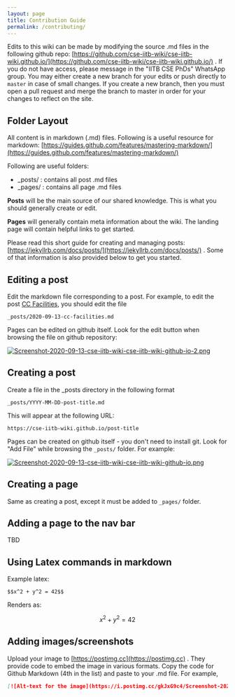 ```yaml
---
layout: page
title: Contribution Guide
permalink: /contributing/
---
```


Edits to this wiki can be made by modifying the source .md files in the following github repo: [https://github.com/cse-iitb-wiki/cse-iitb-wiki.github.io/](https://github.com/cse-iitb-wiki/cse-iitb-wiki.github.io/) . If you do not have access, please message in the "IITB CSE PhDs" WhatsApp group. You may either create a new branch for your edits or push directly to `master` in case of small changes. If you create a new branch, then you must open a pull request and merge the branch to master in order for your changes to reflect on the site.


## Folder Layout
All content is in markdown (.md) files. Following is a useful resource for markdown: [https://guides.github.com/features/mastering-markdown/](https://guides.github.com/features/mastering-markdown/)

Following are useful folders:
* \_posts/ : contains all post .md files
* \_pages/ : contains all page .md files

**Posts** will be the main source of our shared knowledge. This is what you should generally create or edit.

**Pages** will generally contain meta information about the wiki. The landing page will contain helpful links to get started. 

Please read this short guide for creating and managing posts: [https://jekyllrb.com/docs/posts/](https://jekyllrb.com/docs/posts/) . Some of that information is also provided below to get you started.

## Editing a post

Edit the markdown file corresponding to a post. For example, to edit the post [CC Facilities](https://cse-iitb-wiki.github.io/cc-facilities/), you should edit the file 

```
_posts/2020-09-13-cc-facilities.md
```

Pages can be edited on github itself. Look for the edit button when browsing the file on github repository:

[![Screenshot-2020-09-13-cse-iitb-wiki-cse-iitb-wiki-github-io-2.png](https://i.postimg.cc/fRv2h086/Screenshot-2020-09-13-cse-iitb-wiki-cse-iitb-wiki-github-io-2.png)](https://postimg.cc/cvrMR6ym)

## Creating a post

Create a file in the \_posts directory in the following format
```
_posts/YYYY-MM-DD-post-title.md
```
This will appear at the following URL:
```
https://cse-iitb-wiki.github.io/post-title
```

Pages can be created on github itself - you don't need to install git. Look for "Add File" while browsing the `_posts/` folder. For example:

[![Screenshot-2020-09-13-cse-iitb-wiki-cse-iitb-wiki-github-io.png](https://i.postimg.cc/gkJxG9c4/Screenshot-2020-09-13-cse-iitb-wiki-cse-iitb-wiki-github-io.png)](https://postimg.cc/BtrSCVK1)

## Creating a page
Same as creating a post, except it must be added to `_pages/` folder.

## Adding a page to the nav bar
TBD

## Using Latex commands in markdown

Example latex:
```
$$x^2 + y^2 = 42$$
```
Renders as:

$$x^2 + y^2 = 42$$

<!-- Github by default does not support latex/math. However, there is a workaround as mentioned in [this stackoverflow answer](https://stackoverflow.com/a/53981118/). 
In order to use math in a  -->

## Adding images/screenshots

Upload your image to [https://postimg.cc](https://postimg.cc) . They provide code to embed the image in various formats. Copy the code for Github Markdown (4th in the list) and paste to your .md file. For example,

```md
[![Alt-text for the image](https://i.postimg.cc/gkJxG9c4/Screenshot-2020-09-13-cse-iitb-wiki-cse-iitb-wiki-github-io.png)](https://postimg.cc/BtrSCVK1)
```
